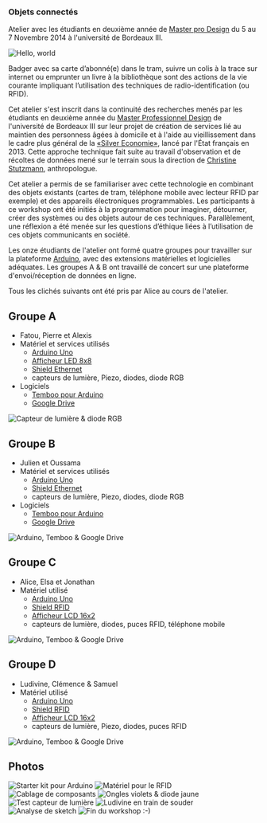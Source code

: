 ### Objets connectés
Atelier avec les étudiants en deuxième année de [Master pro Design](http://www.u-bordeaux-montaigne.fr/fr/formations/offre_de_formation/master-XB/arts-lettres-langues-ALL/master-professionnel-design-innovation-technologie-arts-program-mag-21.html#presentation) du 5 au 7 Novembre 2014 à l'université de Bordeaux III.

![Hello, world](http://v3ga.github.io/Images/Objets-connectes/05_Arduino_Afficheur_LCD_Hello_Master_design.JPG)

Badger avec sa carte d’abonné(e) dans le tram, suivre un colis à la trace sur internet ou emprunter un livre à la bibliothèque sont des actions de la vie courante impliquant l’utilisation des techniques de radio-identification (ou RFID).

Cet atelier s'est inscrit dans la continuité des recherches menés par les étudiants en deuxième année du [Master Professionnel Design](http://www.u-bordeaux-montaigne.fr/fr/formations/offre_de_formation/master-XB/arts-lettres-langues-ALL/master-professionnel-design-innovation-technologie-arts-program-mag-21.html#presentation) de l'université de Bordeaux III sur leur projet de création de services lié au maintien des personness âgées à domicile et à l'aide au vieillissement dans le cadre plus général de la [«Silver Economie»](http://www.social-sante.gouv.fr/espaces,770/personnes-agees-autonomie,776/dossiers,758/silver-economie,2432/), lancé par l'État français en 2013.
Cette approche technique fait suite au travail d'observation et de récoltes de données mené sur le terrain sous la direction de [Christine Stutzmann](http://metamorphose-conseils.com/author/christinestutzmann/), anthropologue.

Cet atelier a permis de se familiariser avec cette technologie en combinant des objets existants (cartes de tram, téléphone mobile avec lecteur RFID par exemple) et des appareils électroniques programmables. Les participants à ce workshop ont été initiés à la programmation pour imaginer, détourner, créer des systèmes ou des objets autour de ces techniques. Parallèlement, une réflexion a été menée sur les questions d’éthique liées à l’utilisation de ces objets communicants en société.

Les onze étudiants de l'atelier ont formé quatre groupes pour travailler sur la plateforme [Arduino](http://www.arduino.cc), avec des extensions matérielles et logicielles adéquates. Les groupes A & B ont travaillé de concert sur une plateforme d'envoi/réception de données en ligne.

Tous les clichés suivants ont été pris par Alice au cours de l'atelier.

## Groupe A
* Fatou, Pierre et Alexis
* Matériel et services utilisés
  * [Arduino Uno](http://www.adafruit.com/product/50)
  * [Afficheur LED 8x8](http://www.adafruit.com/products/959)
  * [Shield Ethernet](http://www.adafruit.com/product/201)
  * capteurs de lumière, Piezo, diodes, diode RGB
* Logiciels
  * [Temboo pour Arduino](https://temboo.com/arduino/others/)
  * [Google Drive](https://www.google.com/drive/)

![Capteur de lumière & diode RGB](http://v3ga.github.io/Images/Objets-connectes/09_GroupeA_01.JPG)  

## Groupe B
* Julien et Oussama
* Matériel et services utilisés
  * [Arduino Uno](http://www.adafruit.com/product/50)
  * [Shield Ethernet](http://www.adafruit.com/product/201)
  * capteurs de lumière, Piezo, diodes, diode RGB
* Logiciels
  * [Temboo pour Arduino](https://temboo.com/arduino/others/)
  * [Google Drive](https://www.google.com/drive/)

![Arduino, Temboo & Google Drive](http://v3ga.github.io/Images/Objets-connectes/07_GroupeB_01.JPG)  

## Groupe C
* Alice, Elsa et Jonathan
* Matériel utilisé
  * [Arduino Uno](http://www.adafruit.com/product/50)
  * [Shield RFID](http://www.adafruit.com/product/789)
  * [Afficheur LCD 16x2](http://arduino.cc/documents/datasheets/LCD-WH1602B-TMI.pdf)
  * capteurs de lumière, diodes, puces RFID, téléphone mobile

![Arduino, Temboo & Google Drive](http://v3ga.github.io/Images/Objets-connectes/06_GroupeC_02.JPG)  


## Groupe D
* Ludivine, Clémence & Samuel
* Matériel utilisé
  * [Arduino Uno](http://www.adafruit.com/product/50)
  * [Shield RFID](http://www.adafruit.com/product/789)
  * [Afficheur LCD 16x2](http://arduino.cc/documents/datasheets/LCD-WH1602B-TMI.pdf)
  * capteurs de lumière, Piezo, diodes, puces RFID

![Arduino, Temboo & Google Drive](http://v3ga.github.io/Images/Objets-connectes/07_GroupeB_01.JPG)  

## Photos
![Starter kit pour Arduino](http://v3ga.github.io/Images/Objets-connectes/03_Arduino_starter_kit.JPG)
![Matériel pour le RFID](http://v3ga.github.io/Images/Objets-connectes/01_Arduino_RFID_shield_breadboard_tags.JPG)
![Cablage de composants](http://v3ga.github.io/Images/Objets-connectes/02_Arduino_cablage.JPG)
![Ongles violets & diode jaune](http://v3ga.github.io/Images/Objets-connectes/11_Arduino_test_capteur.JPG)
![Test capteur de lumière](http://v3ga.github.io/Images/Objets-connectes/10_Arduino_test_capteur.JPG)
![Ludivine en train de souder](http://v3ga.github.io/Images/Objets-connectes/08_Ludivine_soude.JPG)  
![Analyse de sketch](http://v3ga.github.io/Images/Objets-connectes/12_Arduino_Julien_Oussama_Pierre_Julien.JPG)
![Fin du workshop :-)](http://v3ga.github.io/Images/Objets-connectes/04_Julien_Paon.JPG)  


